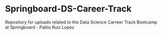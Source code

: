 # Springboard-DS-Career-Track
Repository for uploads related to the Data Science Carreer Track Bootcamp at Springboard - Pablo Ruiz Lopez
